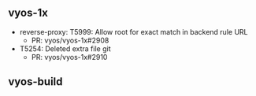 ## vyos-1x
- reverse-proxy: T5999: Allow root for exact match in backend rule URL
   - PR: vyos/vyos-1x#2908
- T5254: Deleted extra file git
   - PR: vyos/vyos-1x#2910


## vyos-build


